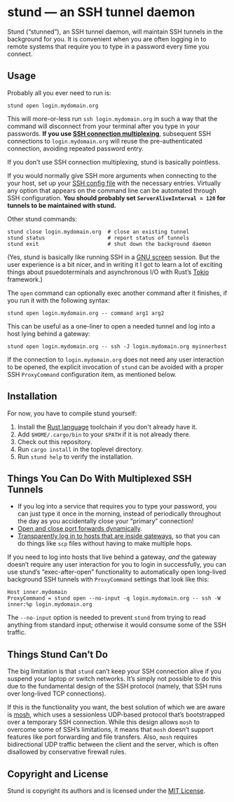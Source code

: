 # stund — an SSH tunnel daemon

Stund (“stunned”), an SSH tunnel daemon, will maintain SSH tunnels in the
background for you. It is convenient when you are often logging in to remote
systems that require you to type in a password every time you connect.


## Usage

Probably all you ever need to run is:

```
stund open login.mydomain.org
```

This will more-or-less run `ssh login.mydomain.org` in such a way that the
command will disconnect from your terminal after you type in your passwords.
**If you use
[SSH connection multiplexing](https://en.wikibooks.org/wiki/OpenSSH/Cookbook/Multiplexing)**,
subsequent SSH connections to `login.mydomain.org` will reuse the
pre-authenticated connection, avoiding repeated password entry.

If you don't use SSH connection multiplexing, stund is basically pointless.

If you would normally give SSH more arguments when connecting to the your
host, set up your
[SSH config file](https://en.wikibooks.org/wiki/OpenSSH/Client_Configuration_Files)
with the necessary entries. Virtually any option that appears on the command
line can be automated through SSH configuration. **You should probably set
`ServerAliveInterval = 120` for tunnels to be maintained with stund.**

Other stund commands:

```
stund close login.mydomain.org  # close an existing tunnel
stund status                    # report status of tunnels
stund exit                      # shut down the background daemon
```

(Yes, stund is basically like running SSH in a
[GNU screen](https://www.gnu.org/software/screen/) session. But the user
experience is a bit nicer, and in writing it I got to learn a lot of exciting
things about psuedoterminals and asynchronous I/O with Rust’s
[Tokio](https://tokio.rs/) framework.)

The `open` command can optionally exec another command after it finishes, if
you run it with the following syntax:

```
stund open login.mydomain.org -- command arg1 arg2
```

This can be useful as a one-liner to open a needed tunnel and log into a host
lying behind a gateway:

```
stund open login.mydomain.org -- ssh -J login.mydomain.org myinnerhost
```

If the connection to `login.mydomain.org` does not need any user interaction
to be opened, the explicit invocation of `stund` can be avoided with a proper
SSH `ProxyCommand` configuration item, as mentioned below.


## Installation

For now, you have to compile stund yourself:

1. Install the [Rust language](https://www.rust-lang.org/en-US/) toolchain if
   you don't already have it.
2. Add `$HOME/.cargo/bin` to your `$PATH` if it is not already there.
3. Check out this repository.
4. Run `cargo install` in the toplevel directory.
5. Run `stund help` to verify the installation.


## Things You Can Do With Multiplexed SSH Tunnels

- If you log into a service that requires you to type your password, you
  can just type it once in the morning, instead of periodically throughout
  the day as you accidentally close your “primary” connection!
- [Open and close port forwards dynamically](https://en.wikibooks.org/wiki/OpenSSH/Cookbook/Multiplexing#Port_Forwarding_After_the_Fact).
- [Transparently log in to hosts that are inside gateways](https://en.wikibooks.org/wiki/OpenSSH/Cookbook/Proxies_and_Jump_Hosts#Jump_Hosts_--_Passing_Through_a_Gateway_or_Two),
  so that you can do things like `scp` files without having to make multiple
  hops.

If you need to log into hosts that live behind a gateway, *and* the gateway
doesn’t require any user interaction for you to login in successfully, you can
use stund’s “exec-after-open” functionality to automatically open long-lived
background SSH tunnels with `ProxyCommand` settings that look like this:

```
Host inner.mydomain
ProxyCommand = stund open --no-input -q login.mydomain.org -- ssh -W inner:%p login.mydomain.org
```

The `--no-input` option is needed to prevent `stund` from trying to read
anything from standard input; otherwise it would consume some of the SSH
traffic.


## Things Stund Can’t Do

The big limitation is that `stund` can’t keep your SSH connection alive if you
suspend your laptop or switch networks. It’s simply not possible to do this
due to the fundamental design of the SSH protocol (namely, that SSH runs over
long-lived TCP connections).

If this is the functionality you want, the best solution of which we are aware
is [mosh](https://mosh.org/), which uses a sessionless UDP-based protocol
that’s bootstrapped over a temporary SSH connection. While this design allows
`mosh` to overcome some of SSH’s limitations, it means that `mosh` doesn’t
support features like port forwarding and file transfers. Also, `mosh`
requires bidirectional UDP traffic between the client and the server, which is
often disallowed by conservative firewall rules.


## Copyright and License

Stund is copyright its authors and is licensed under the
[MIT License](https://opensource.org/licenses/MIT).
